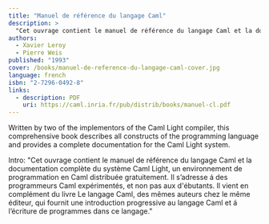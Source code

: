 ```yaml
---
title: "Manuel de référence du langage Caml"
description: >
  "Cet ouvrage contient le manuel de référence du langage Caml et la documentation complète du système Caml Light, un environnement de programmation en Caml distribuée gratuitement. Il s’adresse á des programmeurs Caml expérimentés, et non pas aux d'ébutants. Il vient en complément du livre Le langage Caml, des mêmes auteurs chez le même éditeur, qui fournit une introduction progressive au langage Caml et á l’écriture de programmes dans ce langage."
authors:
  - Xavier Leroy
  - Pierre Weis
published: "1993"
cover: /books/manuel-de-reference-du-langage-caml-cover.jpg
language: french
isbn: "2-7296-0492-8"
links:
  - description: PDF
    uri: https://caml.inria.fr/pub/distrib/books/manuel-cl.pdf
---
```


Written by two of the implementors of the Caml Light compiler, this
comprehensive book describes all constructs of the programming language
and provides a complete documentation for the Caml Light system.

Intro:  "Cet ouvrage contient le manuel de référence du langage Caml et la documentation complète du système Caml Light, un environnement de programmation en Caml distribuée gratuitement. Il s’adresse á des programmeurs Caml expérimentés, et non pas aux d'ébutants. Il vient en complément du livre Le langage Caml, des mêmes auteurs chez le même éditeur, qui fournit une introduction progressive au langage Caml et á l’écriture de programmes dans ce langage."
